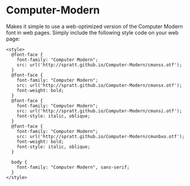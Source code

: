 Computer-Modern
===============

Makes it simple to use a web-optimized version of the Computer Modern
font in web pages.  Simply include the following style code on your
web page:

    <style>
      @font-face {
        font-family: "Computer Modern";
        src: url('http://spratt.github.io/Computer-Modern/cmunss.otf');
      }
      @font-face {
        font-family: "Computer Modern";
        src: url('http://spratt.github.io/Computer-Modern/cmunsx.otf');
        font-weight: bold;
      }
      @font-face {
        font-family: "Computer Modern";
        src: url('http://spratt.github.io/Computer-Modern/cmunsi.otf');
        font-style: italic, oblique;
      }
      @font-face {
        font-family: "Computer Modern";
        src: url('http://spratt.github.io/Computer-Modern/cmunbxo.otf');
        font-weight: bold;
        font-style: italic, oblique;
      }
    
      body {
        font-family: "Computer Modern", sans-serif;
      }
    </style>

